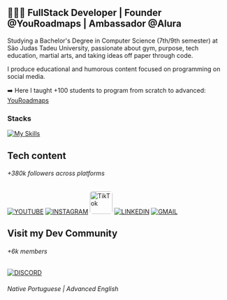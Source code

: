 ## 👨🏻‍💻 **FullStack Developer | Founder @YouRoadmaps | Ambassador @Alura**

Studying a Bachelor's Degree in Computer Science (7th/9th semester) at São Judas Tadeu University, passionate about gym, purpose, tech education, martial arts, and taking ideas off paper through code.

I produce educational and humorous content focused on programming on social media.

➡️ Here I taught +100 students to program from scratch to advanced: [YouRoadmaps](https://youroadmaps.com)

### Stacks

[![My Skills](https://skillicons.dev/icons?i=ts,python,nextjs,react,nodejs,mongodb,postgres,prisma,tailwind,docker,git)](https://skillicons.dev)

## Tech content
###### +380k followers across platforms
[![YOUTUBE](https://go-skill-icons.vercel.app/api/icons?i=youtube)](https://www.youtube.com/@caio_andress)
[![INSTAGRAM](https://skillicons.dev/icons?i=instagram)](https://www.instagram.com/tlvzaudibert)
<a href="https://www.tiktok.com/@caio_andres"><img src="https://uxwing.com/wp-content/themes/uxwing/download/brands-and-social-media/tiktok-square-color-icon.png" alt="TikTok" width="52" height="52" style="border-radius:6px;"/></a>
[![LINKEDIN](https://go-skill-icons.vercel.app/api/icons?i=linkedin)](https://www.linkedin.com/in/caio-andres/)
[![GMAIL](https://skillicons.dev/icons?i=gmail)](mailto:caioandres2112@gmail.com)

## Visit my Dev Community
###### +6k members
[![DISCORD](https://skillicons.dev/icons?i=discord)](https://discord.gg/servidordosprogramadores)

###### Native Portuguese | Advanced English
